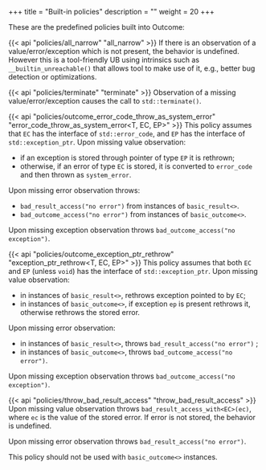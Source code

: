 +++
title = "Built-in policies"
description = ""
weight = 20
+++

These are the predefined policies built into Outcome:

{{< api "policies/all_narrow" "all_narrow" >}}
If there is an observation of a value/error/exception which is not present,
the behavior is undefined. However this is a tool-friendly UB using intrinsics
such as `__builtin_unreachable()` that allows tool to make use of it, e.g.,
better bug detection or optimizations.


{{< api "policies/terminate" "terminate" >}}
Observation of a missing value/error/exception causes the call to
`std::terminate()`.


{{< api "policies/outcome_error_code_throw_as_system_error" "error_code_throw_as_system_error<T, EC, EP>" >}}
This policy assumes that `EC` has the interface of `std::error_code`,
and `EP` has the interface of `std::exception_ptr`. Upon missing value
observation:

* if an exception is stored through pointer of type `EP` it is rethrown;
* otherwise, if an error of type `EC` is stored, it is converted to `error_code`
  and then thrown as `system_error`.

Upon missing error observation throws:

* `bad_result_access("no error")` from instances of `basic_result<>`.
* `bad_outcome_access("no error")` from instances of `basic_outcome<>`.

Upon missing exception observation throws `bad_outcome_access("no exception")`.


{{< api "policies/outcome_exception_ptr_rethrow" "exception_ptr_rethrow<T, EC, EP>" >}}
This policy assumes that both `EC` and `EP` (unless `void`) has the interface of `std::exception_ptr`. Upon missing value observation:

* in instances of `basic_result<>`, rethrows exception pointed to by `EC`;
* in instances of `basic_outcome<>`, if exception `ep` is present rethrows it,
  otherwise rethrows the stored error.

Upon missing error observation:

* in instances of `basic_result<>`, throws  `bad_result_access("no error")` ;
* in instances of `basic_outcome<>`, throws  `bad_outcome_access("no error")`.

Upon missing exception observation throws `bad_outcome_access("no exception")`.


{{< api "policies/throw_bad_result_access" "throw_bad_result_access<EC>" >}}
Upon missing value observation throws `bad_result_access_with<EC>(ec)`,
where `ec` is the value of the stored error. If error is not stored,
the behavior is undefined.

Upon missing error observation throws `bad_result_access("no error")`.

This policy should not be used with `basic_outcome<>` instances.
